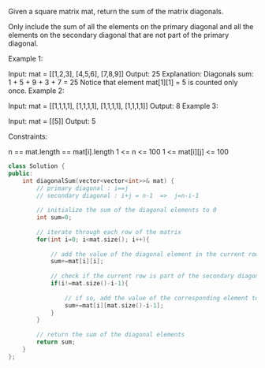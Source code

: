 Given a square matrix mat, return the sum of the matrix diagonals.

Only include the sum of all the elements on the primary diagonal and all the elements on the secondary diagonal that are not part of the primary diagonal.

 

Example 1:


Input: mat = [[1,2,3],
              [4,5,6],
              [7,8,9]]
Output: 25
Explanation: Diagonals sum: 1 + 5 + 9 + 3 + 7 = 25
Notice that element mat[1][1] = 5 is counted only once.
Example 2:

Input: mat = [[1,1,1,1],
              [1,1,1,1],
              [1,1,1,1],
              [1,1,1,1]]
Output: 8
Example 3:

Input: mat = [[5]]
Output: 5
 

Constraints:

n == mat.length == mat[i].length
1 <= n <= 100
1 <= mat[i][j] <= 100

```cpp
class Solution {
public:
    int diagonalSum(vector<vector<int>>& mat) {
        // primary diagonal : i==j
        // secondary diagonal : i+j = n-1  =>  j=n-i-1
        
        // initialize the sum of the diagonal elements to 0
        int sum=0;
        
        // iterate through each row of the matrix
        for(int i=0; i<mat.size(); i++){
            
            // add the value of the diagonal element in the current row to the sum
            sum+=mat[i][i];
            
            // check if the current row is part of the secondary diagonal
            if(i!=mat.size()-i-1){
                
                // if so, add the value of the corresponding element to the sum
                sum+=mat[i][mat.size()-i-1];
            }
        }
        
        // return the sum of the diagonal elements
        return sum;
    }
};
```
